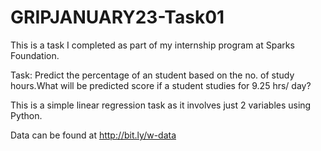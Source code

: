 # GRIPJANUARY23-Task01
This is a task I completed as part of my internship program at Sparks Foundation.

Task: Predict the percentage of an student based on the no. of study hours.What will be predicted score if a student studies for 9.25 hrs/ day?

This is a simple linear regression task as it involves just 2 variables using Python.

Data can be found at http://bit.ly/w-data
